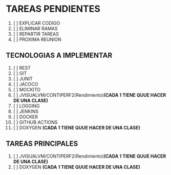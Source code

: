 
# TAREAS PENDIENTES

1. [ ] EXPLICAR CODIGO
2. [ ] ELIMINAR RAMAS
3. [ ] REPARTIR TAREAS
4. [ ] PROXIMA REUNION

## TECNOLOGIAS A IMPLEMENTAR

1. [ ] REST
2. [ ] GIT
3. [ ] JUNIT
4. [ ] JACOCO
5. [ ] MOCKITO
6. [ ] JVISUALVM/CONTIPERF2(Rendimiento)**(CADA 1 TIENE QUUE HACER DE UNA CLASE)**
7. [ ] LOGGING
8. [ ] JENKINS
9. [ ] DOCKER
10. [ ] GITHUB ACTIONS
11. [ ] DOXYGEN **(CADA 1 TIENE QUUE HACER DE UNA CLASE)**

## TAREAS PRINCIPALES

1. [ ] JVISUALVM/CONTIPERF2(Rendimiento)**(CADA 1 TIENE QUUE HACER DE UNA CLASE)**
2. [ ] DOXYGEN **(CADA 1 TIENE QUUE HACER DE UNA CLASE)**

